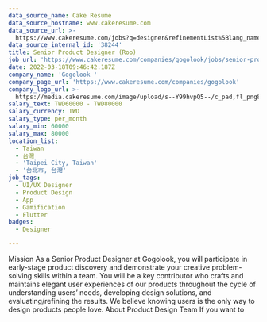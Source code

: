 ```yaml
---
data_source_name: Cake Resume
data_source_hostname: www.cakeresume.com
data_source_url: >-
  https://www.cakeresume.com/jobs?q=designer&refinementList%5Blang_name%5D%5B0%5D=English&refinementList%5Bsalary_type%5D=per_year
data_source_internal_id: '38244'
title: Senior Product Designer (Roo)
job_url: 'https://www.cakeresume.com/companies/gogolook/jobs/senior-product-designer-roo'
date: 2022-03-18T09:46:42.187Z
company_name: 'Gogolook '
company_page_url: 'https://www.cakeresume.com/companies/gogolook'
company_logo_url: >-
  https://media.cakeresume.com/image/upload/s--Y99hvpQ5--/c_pad,fl_png8,h_200,w_200/v1618254473/gi3vnzovbkfiqffe6fu7.png
salary_text: TWD60000 - TWD80000
salary_currency: TWD
salary_type: per_month
salary_min: 60000
salary_max: 80000
location_list:
  - Taiwan
  - 台灣
  - 'Taipei City, Taiwan'
  - '台北市, 台灣'
job_tags:
  - UI/UX Designer
  - Product Design
  - App
  - Gamification
  - Flutter
badges:
  - Designer

---
```


Mission As a Senior Product Designer at Gogolook, you will participate in early-stage product discovery and demonstrate your creative problem-solving skills within a team. You will be a key contributor who crafts and maintains elegant user experiences of our products throughout the cycle of understanding users’ needs, developing design solutions, and evaluating/refining the results. We believe knowing users is the only way to design products people love. About Product Design Team If you want to 